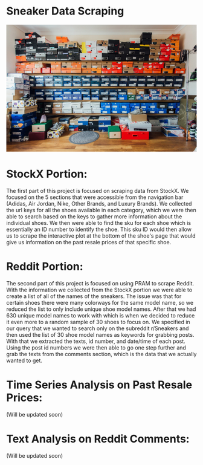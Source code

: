 # Sneaker Data Scraping

![picture](SneakerPhotos/boxes.jpeg)

# StockX Portion:

The first part of this project is focused on scraping data from StockX. We focused on the 5 sections that were accessible from the navigation bar (Adidas, Air Jordan, Nike, Other Brands, and Luxury Brands). We collected the url keys for all the shoes available in each category, which we were then able to search based on the keys to gather more information about the individual shoes. We then were able to find the sku for each shoe which is essentially an ID number to identify the shoe. This sku ID would then allow us to scrape the interactive plot at the bottom of the shoe's page that would give us information on the past resale prices of that specific shoe.

# Reddit Portion:

The second part of this project is focused on using PRAM to scrape Reddit. With the information we collected from the StockX portion we were able to create a list of all of the names of the sneakers. The issue was that for certain shoes there were many colorways for the same model name, so we reduced the list to only include unique shoe model names. After that we had 630 unique model names to work with which is when we decided to reduce it even more to a random sample of 30 shoes to focus on. We specified in our query that we wanted to search only on the subreddit r/Sneakers and then used the list of 30 shoe model names as keywords for grabbing posts. With that we extracted the texts, id number, and date/time of each post. Using the post id numbers we were then able to go one step further and grab the texts from the comments section, which is the data that we actually wanted to get.

# Time Series Analysis on Past Resale Prices:

(Will be updated soon)

# Text Analysis on Reddit Comments:

(Will be updated soon)
